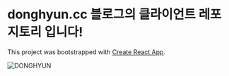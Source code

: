 # donghyun.cc 블로그의 클라이언트 레포지토리 입니다!

This project was bootstrapped with [Create React App](https://github.com/facebook/create-react-app).

![DONGHYUN](https://github.com/user-attachments/assets/a34df56a-8caa-4586-9c24-9ea7f6459c27)
